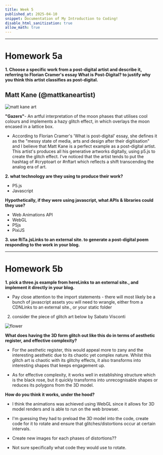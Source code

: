 ```yaml
---
title: Week 5
published_at: 2025-04-10
snippet: Documentation of My Introduction to Coding!
disable_html_sanitization: true
allow_math: true
---
```


<script src="./p5.js"></script>

<canvas id="assignment1"></canvas>

<script>
    const cnv = document.getElementById ("assignment1")
    const w = cnv.parentNode.scrollWidth
    const h = w * 9 / 16

    function setup () {
        createCanvas (w, h, P2D, cnv)
    }

    function draw () {
        background (`turquoise`)
        console.log (frameCount)
    }
</script>

---
# Homework 5a


**1. Choose a specific work from a post-digital artist and describe it, referring to Florian Cramer's essay What is Post-Digital? to justify why you think this artist classifies as post-digital.**

## Matt Kane (@mattkaneartist)

![matt kane art](Pictures/matt.png)

**"Gazers"**-  An artful interpretation of the moon phases that utilises cool colours and implements a hazy glitch effect, in which overlays the moon encased in a lattice box. 

- According to Florian Cramer's 'What is post-digital' essay, she defines it as the "messy state of media, arts and design after their digitisation" and I believe that Matt Kane is a perfect example as a post-digital artist. This artist's produces all his generative artworks digitally, using p5.js to create the glitch effect. I've noticed that the artist tends to put the hashtag of #cryptoart or #nftart which reflects a shift transcending the analog era of art.


**2. what technology are they using to produce their work?**

- P5.js 
- Javascript 

**Hypothetically, if they were using javascript, what APIs & libraries could they use?**
- Web Animations API
- WebGL
- P5js
- PixiJS


**3. use RiTa.jsLinks to an external site. to generate a post-digital poem responding to the work in your blog.**

---
# Homework 5b

**1. pick a three.js example from hereLinks to an external site., and implement it directly in your blog.**

- Pay close attention to the import statements - there will most likely be a bunch of javascript assets you will need to wrangle, either from a CDNLinks to an external site., or your static folder


2. consider the  piece of glitch art below by Sabato Visconti

![flower](Pictures/flower.gif)

**What does having the 3D form glitch out like this do in terms of aesthetic register, and effective complexity?**

- For the aesthetic register, this would appeal more to zany and the interesting aesthetic due to its chaotic yet complex nature. Whilst this glitch art is chaotic with its glitchy effects, it also transforms into interesting shapes that keeps engagement up.

- As for effective complexity, it works well in establishing structure which is the black rose, but it quickly transforms into unrecognisable shapes or reduces its polygons from the 3D model.


**How do you think it works, under the hood?**

- I think the animations was achieved using WebGL since it allows for 3D model renders and is able to run on the web browser.

- I'm guessing they had to preload the 3D model into the code, create code for it to rotate and ensure that glitches/distortions occur at certain intervals. 

- Create new images for each phases of distortions??

- Not sure specifically what code they would use to rotate.
